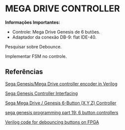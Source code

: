 # MEGA DRIVE CONTROLLER

**Informações Importantes:**

- Controle: Mega Drive Genesis de 6 butões.
- Adaptador da conexão DB-9: flat IDE-40.

Pesquisar sobre Debounce.

Implementar FSM no controle.

## Referências

[Sega Genesis/Mega Drive controller encoder in Verilog](https://github.com/bootsector/smd-sixbutton-encoder)

[Sega Genesis Controller Interfacing](https://sites.ualberta.ca/~delliott/ece492/appnotes/2016w/g6_genesis_controllers/genesis_controller.pdf)

[Sega Mega Drive / Genesis 6-Button (X,Y,Z) Controller](https://www.raspberryfield.life/2019/03/25/sega-mega-drive-genesis-6-button-xyz-controller/)

[sega genesis programming part 19: 6 button controllers](https://huguesjohnson.com/programming/genesis/6button/)

[Verilog code for debouncing buttons on FPGA](https://www.fpga4student.com/2017/04/simple-debouncing-verilog-code-for.html)
